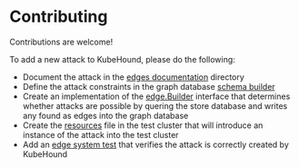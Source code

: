 # Contributing

Contributions are welcome!

To add a new attack to KubeHound, please do the following:

+ Document the attack in the [edges documentation](TODO) directory
+ Define the attack constraints in the graph database [schema builder](https://github.com/DataDog/KubeHound/blob/main/deployments/kubehound/janusgraph/kubehound-db-init.groovy)
+ Create an implementation of the [edge.Builder](https://github.com/DataDog/KubeHound/blob/main/pkg/kubehound/graph/edge/builder.go) interface that determines whether attacks are possible by quering the store database and writes any found as edges into the graph database
+ Create the [resources](https://github.com/DataDog/KubeHound/tree/main/test/setup/test-cluster/attacks) file in the test cluster that will introduce an instance of the attack into the test cluster 
+ Add an [edge system test](https://github.com/DataDog/KubeHound/blob/main/test/system/graph_edge_test.go) that verifies the attack is correctly created by KubeHound
